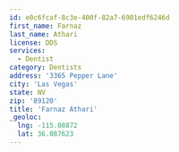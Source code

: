 ```yaml
---
id: e0c6fcaf-8c3e-400f-82a7-6901edf6246d
first_name: Farnaz
last_name: Athari
license: DDS
services:
  - Dentist
category: Dentists
address: '3365 Pepper Lane'
city: 'Las Vegas'
state: NV
zip: '89120'
title: 'Farnaz Athari'
_geoloc:
  lng: -115.08872
  lat: 36.087623
---
```

